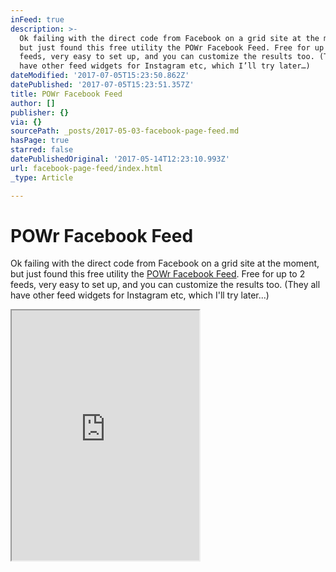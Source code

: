 ```yaml
---
inFeed: true
description: >-
  Ok failing with the direct code from Facebook on a grid site at the moment,
  but just found this free utility the POWr Facebook Feed. Free for up to 2
  feeds, very easy to set up, and you can customize the results too. (They all
  have other feed widgets for Instagram etc, which I’ll try later…)
dateModified: '2017-07-05T15:23:50.862Z'
datePublished: '2017-07-05T15:23:51.357Z'
title: POWr Facebook Feed
author: []
publisher: {}
via: {}
sourcePath: _posts/2017-05-03-facebook-page-feed.md
hasPage: true
starred: false
datePublishedOriginal: '2017-05-14T12:23:10.993Z'
url: facebook-page-feed/index.html
_type: Article

---
```

# POWr Facebook Feed

Ok failing with the direct code from Facebook on a grid site at the moment, but just found this free utility the [POWr Facebook Feed][0]. Free for up to 2 feeds, very easy to set up, and you can customize the results too. (They all have other feed widgets for Instagram etc, which I'll try later...)

<iframe src="https://the-grid.github.io/ed-userhtml/?g=eJwlzEEOwiAQQNG9p5jMnhJpU9IEuIpBmEYUhQARvb1tXf3V-6q6EnKDWpxGznvvQ069DCHxo_eKQJ9G5WUja99MGm_tGdEo_pcGTqB8eIOLtlaNu2KrdXRN6cFWIo8QvEYnPAkxyst5WiY5j_Mi98kmzQ_ixitL" height="400" style=""></iframe>



[0]: https://www.powr.io/plugins/facebook-feed